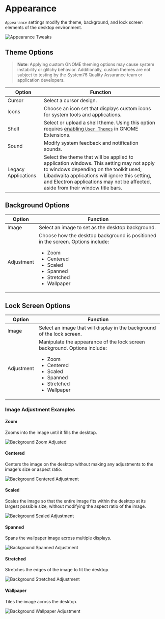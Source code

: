# Appearance

`Appearance` settings modify the theme, background, and lock screen elements of the desktop environment.

![Appearance Tweaks](/images/gnome-tweaks-extensions/appearance-tweaks.png)

## Theme Options

>**Note**: Applying custom GNOME theming options may cause system instability or glitchy behavior. Additionally, custom themes are not subject to testing by the System76 Quality Assurance team or application developers.

| Option | Function |
|--------|----------|
| Cursor | Select a cursor design. |
| Icons | Choose an icon set that displays custom icons for system tools and applications. |
| Shell | Select or upload a shell theme. Using this option requires [enabling `User Themes`](user-themes.md) in GNOME Extensions. |
| Sound | Modify system feedback and notification sounds. |
| Legacy Applications | Select the theme that will be applied to application windows. This setting may not apply to windows depending on the toolkit used; Libadwaita applications will ignore this setting, and Electron applications may not be affected, aside from their window title bars.  |

## Background Options

| Option | Function |
|--------|----------|
| Image | Select an image to set as the desktop background. |
| Adjustment | Choose how the desktop background is positioned in the screen. Options include: <ul><li>Zoom</li><li>Centered</li><li>Scaled</li><li>Spanned</li><li>Stretched</li><li>Wallpaper |

## Lock Screen Options

| Option | Function |
|--------|----------|
| Image | Select an image that will display in the background of the lock screen. |
| Adjustment | Manipulate the appearance of the lock screen background. Options include: <ul><li>Zoom</li><li>Centered</li><li>Scaled</li><li>Spanned</li><li>Stretched</li><li>Wallpaper |

### Image Adjustment Examples

#### Zoom

Zooms into the image until it fills the desktop.

![Background Zoom Adjusted](/images/gnome-tweaks-appearance/zoom.png)

#### Centered

Centers the image on the desktop without making any adjustments to the image's size or aspect ratio.

![Background Centered Adjustment](/images/gnome-tweaks-appearance/centered.png)

#### Scaled

Scales the image so that the entire image fits within the desktop at its largest possible size, without modifying the aspect ratio of the image.

![Background Scaled Adjustment](/images/gnome-tweaks-appearance/scaled.png)

#### Spanned

Spans the wallpaper image across multiple displays.

![Background Spanned Adjustment](/images/gnome-tweaks-appearance/spanned.png)

#### Stretched

Stretches the edges of the image to fit the desktop.

![Background Stretched Adjustment](/images/gnome-tweaks-appearance/stretched.png)

#### Wallpaper

Tiles the image across the desktop.

![Background Wallpaper Adjustment](/images/gnome-tweaks-appearance/wallpaper.png)